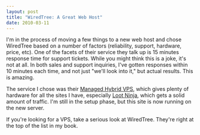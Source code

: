 ```yaml
---
layout: post
title: "WiredTree: A Great Web Host"
date: 2010-03-11
---
```


<p class="into"><span class="dropcap">I</span>'m in the process of moving a few things to a new web host and chose WiredTree based on a number of factors (reliability, support, hardware, price, etc). One of the facets of their service they talk up is 15 minutes response time for support tickets. While you might think this is a joke, it's not at all. In both sales and support inquiries, I've gotten responses within 10 minutes each time, and not just "we'll look into it," but actual results. This is amazing.</p>

The service I chose was their [Managed Hybrid VPS][wiredtree], which gives plenty of hardware for all the sites I have, especially [Loot Ninja][lootninja], which gets a solid amount of traffic. I'm still in the setup phase, but this site is now running on the new server.

If you're looking for a VPS, take a serious look at WiredTree. They're right at the top of the list in my book.

[wiredtree]: http://www.wiredtree.com/managedhybrid/
[lootninja]: http://www.loot-ninja.com
